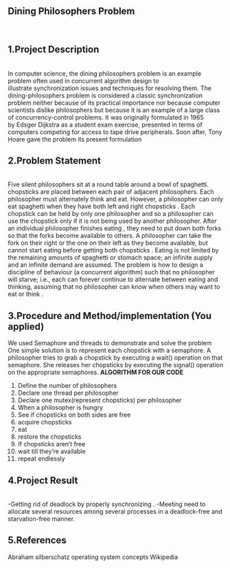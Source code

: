 Dining Philosophers Problem 
---------------------------
<br>

## 1.Project Description
<br>
In computer science, the dining philosophers problem is an example problem often used in concurrent algorithm design to illustrate synchronization issues and techniques for resolving them.
The dining-philosophers problem is considered a classic synchronization problem neither because of its practical importance nor because computer scientists dislike philosophers but because it is an example of a large class of concurrency-control problems.
It was originally formulated in 1965 by Edsger Dijkstra as a student exam exercise, presented in terms of computers competing for access to tape drive peripherals. Soon after, Tony Hoare gave the problem its present formulation



## 2.Problem Statement
 <br>
Five silent philosophers sit at a round table around a bowl of spaghetti. chopsticks are placed between each pair of adjacent philosophers.
Each philosopher must alternately think and eat. However, a philosopher can only eat spaghetti when they have both left and right chopsticks . Each chopstick can be held by only one philosopher and so a philosopher can use the chopstick only if it is not being used by another philosopher. After an individual philosopher finishes eating , they need to put down both forks so that the forks become available to others. A philosopher can take the fork on their right or the one on their left as they become available, but cannot start eating before getting both chopsticks .
Eating is not limited by the remaining amounts of spaghetti or stomach space; an infinite supply and an infinite demand are assumed.
The problem is how to design a discipline of behaviour (a concurrent algorithm) such that no philosopher will starve; i.e., each can forever continue to alternate between eating and thinking, assuming that no philosopher can know when others may want to eat or think .



## 3.Procedure and Method/implementation (You applied)

We used Semaphore and threads to demonstrate and solve the problem 
One simple solution is to represent each chopstick with a semaphore. A
philosopher tries to grab a chopstick by executing a wait() operation on that
semaphore. She releases her chopsticks by executing the signal() operation
on the appropriate semaphores.
**ALGORITHM FOR OUR CODE** 
1. Define the number of philosophers
2. Declare one thread per philosopher
3. Declare one mutex(represent chopsticks) per philosopher
4. When a philosopher is hungry
5. See if chopsticks on both sides are free
6.  acquire chopsticks
7. eat
8. restore the chopsticks
9. If chopsticks aren’t free
10. wait till they’re available
11.  repeat endlessly



## 4.Project Result</b>
<br>
-Getting rid of deadlock by properly synchronizing .
-Meeting need to allocate several resources among several processes in a deadlock-free and
starvation-free manner.




## 5.References
Abraham silberschatz operating system concepts 
Wikipedia
